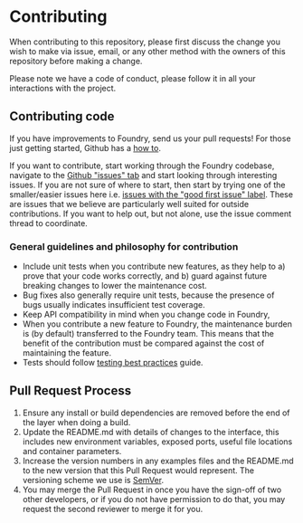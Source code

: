 # Contributing

When contributing to this repository, please first discuss the change you wish to make via issue,
email, or any other method with the owners of this repository before making a change. 

Please note we have a code of conduct, please follow it in all your interactions with the project.

## Contributing code

If you have improvements to Foundry, send us your pull requests! For those
just getting started, Github has a
[how to](https://help.github.com/articles/using-pull-requests/).

If you want to contribute, start working through the Foundry codebase,
navigate to the
[Github "issues" tab](https://github.com/MLMI2-CSSI/foundry/issues) and start
looking through interesting issues. If you are not sure of where to start, then
start by trying one of the smaller/easier issues here i.e.
[issues with the "good first issue" label](https://github.com/MLMI2-CSSI/foundry/labels/good%20first%20issue).
These are issues that we believe are particularly well suited for outside
contributions. If you want to help out, but not alone, use the issue
comment thread to coordinate.

### General guidelines and philosophy for contribution

*   Include unit tests when you contribute new features, as they help to a)
    prove that your code works correctly, and b) guard against future breaking
    changes to lower the maintenance cost.
*   Bug fixes also generally require unit tests, because the presence of bugs
    usually indicates insufficient test coverage.
*   Keep API compatibility in mind when you change code in Foundry,
*   When you contribute a new feature to Foundry, the maintenance burden is
    (by default) transferred to the Foundry team. This means that the benefit
    of the contribution must be compared against the cost of maintaining the
    feature.
*   Tests should follow [testing best practices](https://www..org/community/contribute/tests)
    guide.


## Pull Request Process
1. Ensure any install or build dependencies are removed before the end of the layer when doing a 
   build.
2. Update the README.md with details of changes to the interface, this includes new environment 
   variables, exposed ports, useful file locations and container parameters.
3. Increase the version numbers in any examples files and the README.md to the new version that this
   Pull Request would represent. The versioning scheme we use is [SemVer](http://semver.org/).
4. You may merge the Pull Request in once you have the sign-off of two other developers, or if you 
   do not have permission to do that, you may request the second reviewer to merge it for you.
   
   
